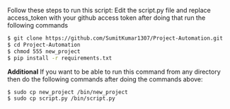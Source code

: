 Follow these steps to run this script:
Edit the script.py file and replace access_token with your github access token after doing that run the following commands
```bash
$ git clone https://github.com/SumitKumar1307/Project-Automation.git
$ cd Project-Automation
$ chmod 555 new_project
$ pip install -r requirements.txt
```

**Additional**
If you want to be able to run this command from any directory then do the following commands after doing the commands above:
```bash
$ sudo cp new_project /bin/new_project
$ sudo cp script.py /bin/script.py
```
